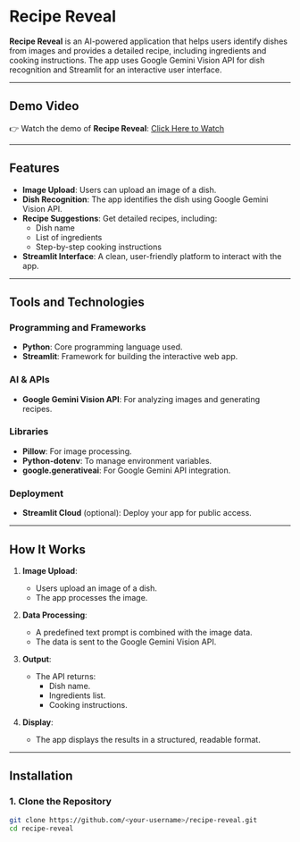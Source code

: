 # Recipe Reveal

**Recipe Reveal** is an AI-powered application that helps users identify dishes from images and provides a detailed recipe, including ingredients and cooking instructions. The app uses Google Gemini Vision API for dish recognition and Streamlit for an interactive user interface.

---

## Demo Video

👉 Watch the demo of **Recipe Reveal**: [Click Here to Watch](https://drive.google.com/file/d/15pJcc9kn_dm-TQjrrQlI9VuQhPpCIu8F/view?usp=sharing
)
 

---

## Features

- **Image Upload**: Users can upload an image of a dish.
- **Dish Recognition**: The app identifies the dish using Google Gemini Vision API.
- **Recipe Suggestions**: Get detailed recipes, including:
  - Dish name
  - List of ingredients
  - Step-by-step cooking instructions
- **Streamlit Interface**: A clean, user-friendly platform to interact with the app.

---

## Tools and Technologies

### Programming and Frameworks
- **Python**: Core programming language used.
- **Streamlit**: Framework for building the interactive web app.

### AI & APIs
- **Google Gemini Vision API**: For analyzing images and generating recipes.

### Libraries
- **Pillow**: For image processing.
- **Python-dotenv**: To manage environment variables.
- **google.generativeai**: For Google Gemini API integration.

### Deployment
- **Streamlit Cloud** (optional): Deploy your app for public access.

---

## How It Works

1. **Image Upload**:
   - Users upload an image of a dish.
   - The app processes the image.

2. **Data Processing**:
   - A predefined text prompt is combined with the image data.
   - The data is sent to the Google Gemini Vision API.

3. **Output**:
   - The API returns:
     - Dish name.
     - Ingredients list.
     - Cooking instructions.

4. **Display**:
   - The app displays the results in a structured, readable format.

---

## Installation

### 1. Clone the Repository
```bash
git clone https://github.com/<your-username>/recipe-reveal.git
cd recipe-reveal
